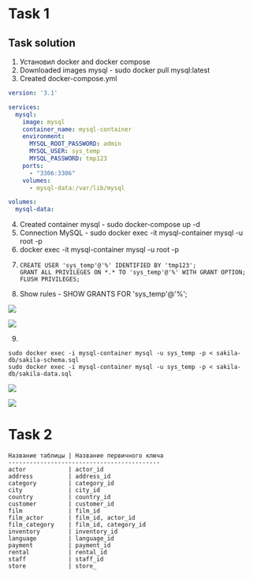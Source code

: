 # Task 1
## Task solution

1. Установил docker and docker compose
2. Downloaded images mysql - sudo docker pull mysql:latest
3. Created docker-compose.yml
```yaml
version: '3.1'

services:
  mysql:
    image: mysql
    container_name: mysql-container
    environment:
      MYSQL_ROOT_PASSWORD: admin
      MYSQL_USER: sys_temp
      MYSQL_PASSWORD: tmp123
    ports:
      - "3306:3306"
    volumes:
      - mysql-data:/var/lib/mysql

volumes:
  mysql-data:
```
4. Created container mysql - sudo docker-compose up -d
5. Connection MySQL - sudo docker exec -it mysql-container mysql -u root -p
6. docker exec -it mysql-container mysql -u root -p
7. ```mysql
   CREATE USER 'sys_temp'@'%' IDENTIFIED BY 'tmp123';
   GRANT ALL PRIVILEGES ON *.* TO 'sys_temp'@'%' WITH GRANT OPTION; FLUSH PRIVILEGES;
   ```
8. Show rules - SHOW GRANTS FOR 'sys_temp'@'%';

![](screenshot/1.png)

![](screenshot/11.png)

9.
```
sudo docker exec -i mysql-container mysql -u sys_temp -p < sakila-db/sakila-schema.sql
sudo docker exec -i mysql-container mysql -u sys_temp -p < sakila-db/sakila-data.sql
```


![](screenshot/2.png)


![](screenshot/3.png)


# Task 2
```
Название таблицы | Название первичного ключа
-------------------------------------------
actor            | actor_id
address          | address_id
category         | category_id
city             | city_id
country          | country_id
customer         | customer_id
film             | film_id
film_actor       | film_id, actor_id
film_category    | film_id, category_id
inventory        | inventory_id
language         | language_id
payment          | payment_id
rental           | rental_id
staff            | staff_id
store            | store_



